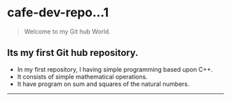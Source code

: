 # cafe-dev-repo...1
> Welcome to my Git hub World. 
## Its my first Git hub repository.
* In my first repository, I having simple programming based upon C++.
* It consists of simple mathematical operations.
* It have program on sum and squares of the natural numbers.
<hr>
